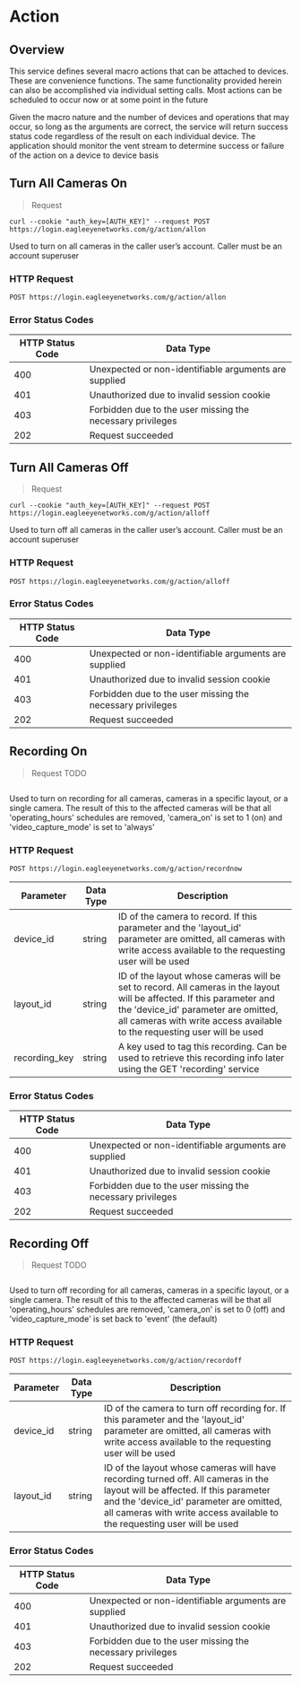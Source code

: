 # Action

<!--===================================================================-->
## Overview
<!--===================================================================-->

This service defines several macro actions that can be attached to devices. These are convenience functions. The same functionality provided herein can also be accomplished via individual setting calls. Most actions can be scheduled to occur now or at some point in the future

Given the macro nature and the number of devices and operations that may occur, so long as the arguments are correct, the service will return success status code regardless of the result on each individual device. The application should monitor the vent stream to determine success or failure of the action on a device to device basis

<!--===================================================================-->
## Turn All Cameras On
<!--===================================================================-->

> Request

```shell
curl --cookie "auth_key=[AUTH_KEY]" --request POST https://login.eagleeyenetworks.com/g/action/allon
```

Used to turn on all cameras in the caller user’s account. Caller must be an account superuser

### HTTP Request

`POST https://login.eagleeyenetworks.com/g/action/allon`

### Error Status Codes

HTTP Status Code | Data Type
---------------- | ---------
400	| Unexpected or non-identifiable arguments are supplied
401	| Unauthorized due to invalid session cookie
403	| Forbidden due to the user missing the necessary privileges
202	| Request succeeded

<!--===================================================================-->
## Turn All Cameras Off
<!--===================================================================-->

> Request

```shell
curl --cookie "auth_key=[AUTH_KEY]" --request POST https://login.eagleeyenetworks.com/g/action/alloff
```

Used to turn off all cameras in the caller user’s account. Caller must be an account superuser

### HTTP Request

`POST https://login.eagleeyenetworks.com/g/action/alloff`

### Error Status Codes

HTTP Status Code | Data Type
---------------- | ---------
400	| Unexpected or non-identifiable arguments are supplied
401	| Unauthorized due to invalid session cookie
403	| Forbidden due to the user missing the necessary privileges
202	| Request succeeded

<!--===================================================================-->
## Recording On
<!--===================================================================-->

> Request TODO

```shell
```

Used to turn on recording for all cameras, cameras in a specific layout, or a single camera. The result of this to the affected cameras will be that all 'operating_hours' schedules are removed, 'camera_on' is set to 1 (on) and 'video_capture_mode' is set to 'always'

### HTTP Request

`POST https://login.eagleeyenetworks.com/g/action/recordnow`

Parameter     | Data Type | Description
---------     | --------- | -----------
device_id     | string    | ID of the camera to record. If this parameter and the 'layout_id' parameter are omitted, all cameras with write access available to the requesting user will be used
layout_id     | string    | ID of the layout whose cameras will be set to record. All cameras in the layout will be affected. If this parameter and the 'device_id' parameter are omitted, all cameras with write access available to the requesting user will be used
recording_key | string    | A key used to tag this recording. Can be used to retrieve this recording info later using the GET 'recording' service

### Error Status Codes

HTTP Status Code | Data Type
---------------- | ---------
400	| Unexpected or non-identifiable arguments are supplied
401	| Unauthorized due to invalid session cookie
403	| Forbidden due to the user missing the necessary privileges
202 | Request succeeded

<!--===================================================================-->
## Recording Off
<!--===================================================================-->

> Request TODO

```shell
```

Used to turn off recording for all cameras, cameras in a specific layout, or a single camera. The result of this to the affected cameras will be that all 'operating_hours' schedules are removed, 'camera_on' is set to 0 (off) and 'video_capture_mode' is set back to 'event' (the default)

### HTTP Request

`POST https://login.eagleeyenetworks.com/g/action/recordoff`

Parameter | Data Type | Description
--------- | --------- | -----------
device_id | string    | ID of the camera to turn off recording for. If this parameter and the 'layout_id' parameter are omitted, all cameras with write access available to the requesting user will be used
layout_id | string    | ID of the layout whose cameras will have recording turned off. All cameras in the layout will be affected. If this parameter and the 'device_id' parameter are omitted, all cameras with write access available to the requesting user will be used

### Error Status Codes

HTTP Status Code | Data Type
---------------- | ---------
400	| Unexpected or non-identifiable arguments are supplied
401	| Unauthorized due to invalid session cookie
403	| Forbidden due to the user missing the necessary privileges
202	| Request succeeded
